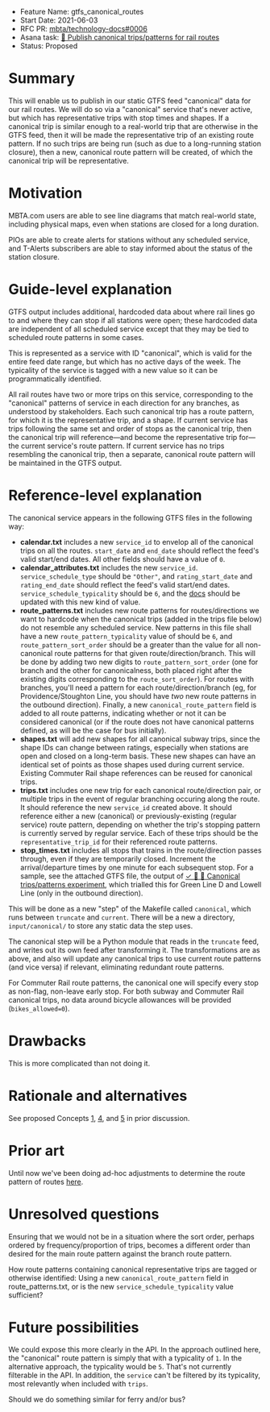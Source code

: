 - Feature Name: gtfs_canonical_routes
- Start Date: 2021-06-03
- RFC PR: [mbta/technology-docs#0006](https://github.com/mbta/technology-docs/pull/0006)
- Asana task: [🚝 Publish canonical trips/patterns for rail routes](https://app.asana.com/0/881264583703207/1200325279789524/f)
- Status: Proposed

# Summary

This will enable us to publish in our static GTFS feed "canonical" data for our rail routes. We will
do so via a "canonical" service that's never active, but which has representative trips with stop
times and shapes. If a canonical trip is similar enough to a real-world trip that are otherwise
in the GTFS feed, then it will be made the representative trip of an existing route pattern. If no
such trips are being run (such as due to a long-running station closure), then a new, canonical
route pattern will be created, of which the canonical trip will be representative.

# Motivation

MBTA.com users are able to see line diagrams that match real-world state, including physical maps,
even when stations are closed for a long duration.

PIOs are able to create alerts for stations without any scheduled service, and T-Alerts subscribers
are able to stay informed about the status of the station closure.

# Guide-level explanation

GTFS output includes additional, hardcoded data about where rail lines go to and where they can stop
if all stations were open; these hardcoded data are independent of all scheduled service except that
they may be tied to scheduled route patterns in some cases.

This is represented as a service with ID "canonical", which is valid for the entire feed date range,
but which has no active days of the week. The typicality of the service is tagged with a new value
so it can be programmatically identified.

All rail routes have two or more trips on this service, corresponding to the "canonical" patterns of
service in each direction for any branches, as understood by stakeholders. Each such canonical trip
has a route pattern, for which it is the representative trip, and a shape. If current service has
trips following the same set and order of stops as the canonical trip, then the canonical trip will
reference—and become the representative trip for—the current service's route pattern. If current
service has no trips resembling the canonical trip, then a separate, canonical route pattern will be
maintained in the GTFS output.

# Reference-level explanation

The canonical service appears in the following GTFS files in the following way:

- **calendar.txt** includes a new `service_id` to envelop all of the canonical trips on all the
  routes. `start_date` and `end_date` should reflect the feed's valid start/end dates. All other
  fields should have a value of `0`.
- **calendar_attributes.txt** includes the new `service_id`. `service_schedule_type` should be
  `"Other"`, and `rating_start_date` and `rating_end_date` should reflect the feed's valid start/end
  dates. `service_schedule_typicality` should be `6`, and the
  [docs](https://github.com/mbta/gtfs-documentation/blob/master/reference/gtfs.md) should be updated
  with this new kind of value.
- **route_patterns.txt** includes new route patterns for routes/directions we want to hardcode when
  the canonical trips (added in the trips file below) do not resemble any scheduled service. New
  patterns in this file shall have a new `route_pattern_typicality` value of should be `6`, and
  `route_pattern_sort_order` should be a greater than the value for all non-canonical route patterns
  for that given route/direction/branch. This will be done by adding two new digits to
  `route_pattern_sort_order` (one for branch and the other for canonicalness, both placed right
  after the existing digits corresponding to the `route_sort_order`). For routes with branches,
  you'll need a pattern for each route/direction/branch (eg, for Providence/Stoughton Line, you
  should have _two_ new route patterns in the outbound direction). Finally, a new
  `canonical_route_pattern` field is added to all route patterns, indicating whether or not it can
  be considered canonical (or if the route does not have canonical patterns defined, as will be the
  case for bus initially).
- **shapes.txt** will add new shapes for all canonical subway trips, since the shape IDs can change
  between ratings, especially when stations are open and closed on a long-term basis. These new
  shapes can have an identical set of points as those shapes used during current service. Existing
  Commuter Rail shape references can be reused for canonical trips.
- **trips.txt** includes one new trip for each canonical route/direction pair, or multiple trips in
  the event of regular branching occuring along the route. It should reference the new `service_id`
  created above. It should reference either a new (canonical) or previously-existing (regular
  service) route pattern, depending on whether the trip's stopping pattern is currently served by
  regular service. Each of these trips should be the `representative_trip_id` for their referenced
  route patterns.
- **stop_times.txt** includes all stops that trains in the route/direction passes through, even if
  they are temporarily closed. Increment the arrival/departure times by one minute for each
  subsequent stop. For a sample, see the attached GTFS file, the output of [✓ 🧪 🚝 Canonical
  trips/patterns experiment](https://app.asana.com/0/881264583703207/1200210504369250), which
  trialled this for Green Line D and Lowell Line (only in the outbound direction).

This will be done as a new "step" of the Makefile called `canonical`, which runs between `truncate`
and `current`. There will be a new a directory, `input/canonical/` to store any static data the step
uses.

The canonical step will be a Python module that reads in the `truncate` feed, and writes out its own
feed after transforming it. The transformations are as above, and also will update any canonical
trips to use current route patterns (and vice versa) if relevant, eliminating redundant route
patterns.

For Commuter Rail route patterns, the canonical one will specify every stop as non-flag, non-leave
early stop. For both subway and Commuter Rail canonical trips, no data around bicycle allowances
will be provided (`bikes_allowed=0`).

# Drawbacks

This is more complicated than not doing it.

# Rationale and alternatives

See proposed Concepts [1](https://github.com/mbta/technology-docs/pull/6#issuecomment-952315958), [4](https://github.com/mbta/technology-docs/pull/6#issuecomment-952315958), and [5](https://github.com/mbta/technology-docs/pull/6#issuecomment-962120434) in prior discussion.

# Prior art

Until now we've been doing ad-hoc adjustments to determine the route pattern of routes
[here](https://github.com/mbta/api/blob/master/apps/state/config/config.exs#L145).

# Unresolved questions

Ensuring that we would not be in a situation where the sort order, perhaps ordered by
frequency/proportion of trips, becomes a different order than desired for the main route pattern
against the branch route pattern.

How route patterns containing canonical representative trips are tagged or otherwise identified:
Using a new `canonical_route_pattern` field in route_patterns.txt, or is the new
`service_schedule_typicality` value sufficient?

# Future possibilities

We could expose this more clearly in the API. In the approach outlined here, the "canonical" route
pattern is simply that with a typicality of `1`. In the alternative approach, the typicality would
be `5`. That's not currently filterable in the API. In addition, the `service` can't be filtered by
its typicality, most relevantly when included with `trips`.

Should we do something similar for ferry and/or bus?
